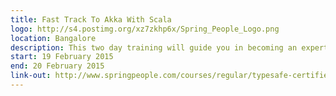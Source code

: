 ```yaml
---
title: Fast Track To Akka With Scala
logo: http://s4.postimg.org/xz7zkhp6x/Spring_People_Logo.png
location: Bangalore
description: This two day training will guide you in becoming an expert in this technology.
start: 19 February 2015
end: 20 February 2015
link-out: http://www.springpeople.com/courses/regular/typesafe-certified-fast-track-to-akka-with-scala-workshop-training-course.php
---
```

